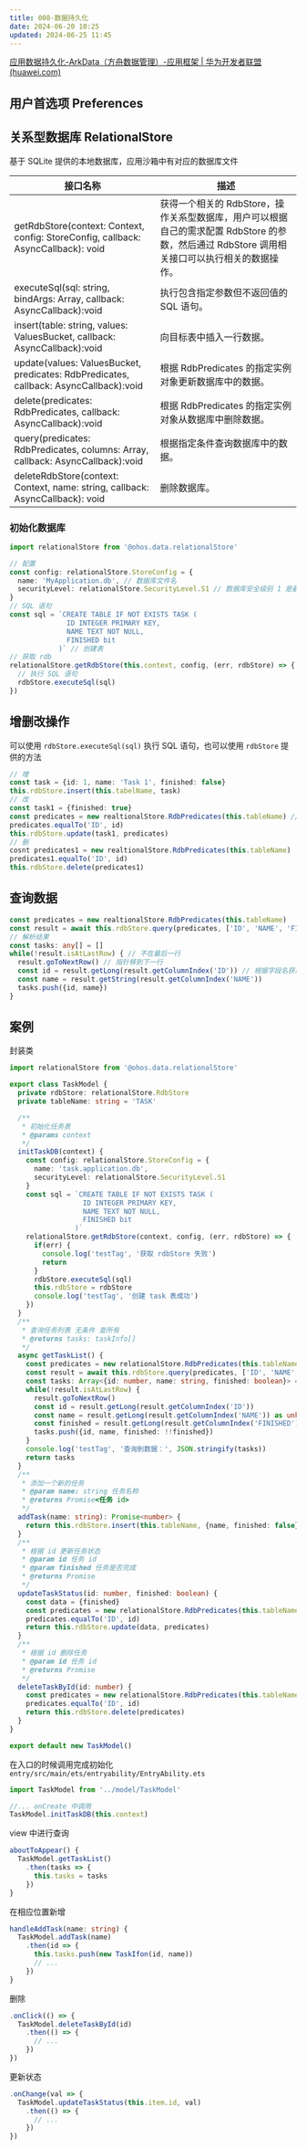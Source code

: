 ```yaml
---
title: 008-数据持久化
date: 2024-06-20 10:25
updated: 2024-06-25 11:45
---
```


[应用数据持久化-ArkData（方舟数据管理）-应用框架 | 华为开发者联盟 (huawei.com)](https://developer.huawei.com/consumer/cn/doc/harmonyos-guides-V5/2_3_u5e94_u7528_u6570_u636e_u6301_u4e45_u5316-V5)

## 用户首选项 Preferences

## 关系型数据库 RelationalStore

基于 SQLite 提供的本地数据库，应用沙箱中有对应的数据库文件

| 接口名称                                                                                              | 描述                                                                               |
|---------------------------------------------------------------------------------------------------|----------------------------------------------------------------------------------|
| getRdbStore(context: Context, config: StoreConfig, callback: AsyncCallback<RdbStore>): void       | 获得一个相关的 RdbStore，操作关系型数据库，用户可以根据自己的需求配置 RdbStore 的参数，然后通过 RdbStore 调用相关接口可以执行相关的数据操作。 |
| executeSql(sql: string, bindArgs: Array<ValueType>, callback: AsyncCallback<void>):void           | 执行包含指定参数但不返回值的 SQL 语句。                                                             |
| insert(table: string, values: ValuesBucket, callback: AsyncCallback<number>):void                 | 向目标表中插入一行数据。                                                                     |
| update(values: ValuesBucket, predicates: RdbPredicates, callback: AsyncCallback<number>):void     | 根据 RdbPredicates 的指定实例对象更新数据库中的数据。                                                 |
| delete(predicates: RdbPredicates, callback: AsyncCallback<number>):void                           | 根据 RdbPredicates 的指定实例对象从数据库中删除数据。                                                 |
| query(predicates: RdbPredicates, columns: Array<string>, callback: AsyncCallback<ResultSet>):void | 根据指定条件查询数据库中的数据。                                                                 |
| deleteRdbStore(context: Context, name: string, callback: AsyncCallback<void>): void               | 删除数据库。                                                                           |

### 初始化数据库

```ts
import relationalStore from '@ohos.data.relationalStore'

// 配置
const config: relationalStore.StoreConfig = {
  name: 'MyApplication.db', // 数据库文件名
  securityLevel: relationalStore.SecurityLevel.S1 // 数据库安全级别 1 是最低
}
// SQL 语句
const sql = `CREATE TABLE IF NOT EXISTS TASK (
              ID INTEGER PRIMARY KEY,
              NAME TEXT NOT NULL,
              FINISHED bit
            )` // 创建表
// 获取 rdb
relationalStore.getRdbStore(this.context, config, (err, rdbStore) => {
  // 执行 SQL 语句
  rdbStore.executeSql(sql)
})
```

## 增删改操作

可以使用 `rdbStore.executeSql(sql)` 执行 SQL 语句，也可以使用 `rdbStore` 提供的方法

```ts
// 增
const task = {id: 1, name: 'Task 1', finished: false}
this.rdbStore.insert(this.tabelName, task)
// 改
const task1 = {finished: true}
const predicates = new realtionalStore.RdbPredicates(this.tableName) // 查询条件
predicates.equalTo('ID', id)
this.rdbStore.update(task1, predicates)
// 删
cosnt predicates1 = new realtionalStore.RdbPredicates(this.tableName)
predicates1.equalTo('ID', id)
this.rdbStore.delete(predicates1)
```

## 查询数据

```ts
const predicates = new realtionalStore.RdbPredicates(this.tableName)
const result = await this.rdbStore.query(predicates, ['ID', 'NAME', 'FINISHED'])
// 解析结果
const tasks: any[] = []
while(!result.isAtLastRow) { // 不在最后一行
  result.goToNextRow() // 指针移到下一行
  const id = result.getLong(result.getColumnIndex('ID')) // 根据字段名获取字段 index，从而获取字段值
  const name = result.getString(result.getColumnIndex('NAME'))
  tasks.push({id, name})
}
```

## 案例

封装类

```ts
import relationalStore from '@ohos.data.relationalStore'

export class TaskModel {
  private rdbStore: relationalStore.RdbStore
  private tableName: string = 'TASK'

  /**
   * 初始化任务表
   * @params context
   */
  initTaskDB(context) {
    const config: relationalStore.StoreConfig = {
      name: 'task.application.db',
      securityLevel: relationalStore.SecurityLevel.S1
    }
    const sql = `CREATE TABLE IF NOT EXISTS TASK (
                  ID INTEGER PRIMARY KEY,
                  NAME TEXT NOT NULL,
                  FINISHED bit
                )`
    relationalStore.getRdbStore(context, config, (err, rdbStore) => {
      if(err) {
        console.log('testTag', '获取 rdbStore 失败')
        return
      }
      rdbStore.executeSql(sql)
      this.rdbStore = rdbStore
      console.log('testTag', '创建 task 表成功')
    })
  }
  /**
   * 查询任务列表 无条件 查所有
   * @returns tasks: taskInfo[]
   */
  async getTaskList() {
    const predicates = new relationalStore.RdbPredicates(this.tableName)
    const result = await this.rdbStore.query(predicates, ['ID', 'NAME', 'FINISHED'])
    const tasks: Array<{id: number, name: string, finished: boolean}> = []
    while(!result.isAtLastRow) {
      result.goToNextRow()
      const id = result.getLong(result.getColumnIndex('ID'))
      const name = result.getLong(result.getColumnIndex('NAME')) as unknown as string
      const finished = result.getLong(result.getColumnIndex('FINISHED'))
      tasks.push({id, name, finished: !!finished})
    }
    console.log('testTag', '查询到数据：', JSON.stringify(tasks))
    return tasks
  }
  /**
   * 添加一个新的任务
   * @param name: string 任务名称
   * @returns Promise<任务 id>
   */
  addTask(name: string): Promise<number> {
    return this.rdbStore.insert(this.tableName, {name, finished: false})
  }
  /**
   * 根据 id 更新任务状态
   * @param id 任务 id
   * @param finished 任务是否完成
   * @returns Promise
   */
  updateTaskStatus(id: number, finished: boolean) {
    const data = {finished}
    const predicates = new relationalStore.RdbPredicates(this.tableName)
    predicates.equalTo('ID', id)
    return this.rdbStore.update(data, predicates)
  }
  /**
   * 根据 id 删除任务
   * @param id 任务 id
   * @returns Promise
   */
  deleteTaskById(id: number) {
    const predicates = new relationalStore.RdbPredicates(this.tableName)
    predicates.equalTo('ID', id)
    return this.rdbStore.delete(predicates)
  }
}

export default new TaskModel()
```

在入口的时候调用完成初始化 `entry/src/main/ets/entryability/EntryAbility.ets`

```ts
import TaskModel from '../model/TaskModel'

//... onCreate 中调用
TaskModel.initTaskDB(this.context)
```

view 中进行查询

```ts
aboutToAppear() {
  TaskModel.getTaskList()
    .then(tasks => {
      this.tasks = tasks
    })
}
```

在相应位置新增

```ts
handleAddTask(name: string) {
  TaskModel.addTask(name)
    .then(id => {
      this.tasks.push(new TaskIfon(id, name))
      // ...
    })
}
```

删除

```ts
.onClick(() => {
  TaskModel.deleteTaskById(id)
    .then(() => {
      // ...
    })
})
```

更新状态

```ts
.onChange(val => {
  TaskModel.updateTaskStatus(this.item.id, val)
    .then(() => {
      // ...
    })
})
```
